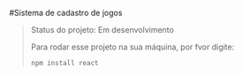 #Sistema de cadastro de jogos

> Status do projeto: Em desenvolvimento
>
> Para rodar esse projeto na sua máquina, por fvor digite:
>
> ```
> npm install react
> ```
